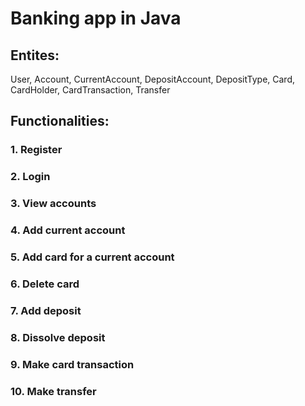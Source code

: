 # Banking app in Java
## Entites:
User, Account, CurrentAccount, DepositAccount, DepositType, Card, CardHolder, CardTransaction, Transfer

## Functionalities:
### 1. Register
### 2. Login
### 3. View accounts
### 4. Add current account
### 5. Add card for a current account
### 6. Delete card
### 7. Add deposit
### 8. Dissolve deposit
### 9. Make card transaction
### 10. Make transfer